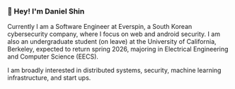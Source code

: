 ### 👋  Hey! I'm Daniel Shin

Currently I am a Software Engineer at Everspin, a South Korean cybersecurity company, where I focus on web and android security. I am also an undergraduate student (on leave) at the University of California, Berkeley, expected to return spring 2026, majoring in Electrical Engineering and Computer Science (EECS). 

I am broadly interested in distributed systems, security, machine learning infrastructure, and start ups. 
